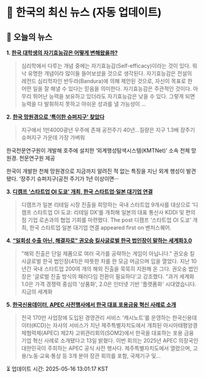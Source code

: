 # 📢 한국의 최신 뉴스 (자동 업데이트)

## 📰 오늘의 뉴스
**1. [한국 대학생의 자기효능감은 어떻게 변해왔을까?](https://ppss.kr/archives/266958)**
> 심리학에서 다루는 개념 중에는 자기효능감(Self-efficacy)이라는 것이 있다. 워낙 유명한 개념이라 많이들 들어보셨을 것으로 생각된다. 자기효능감은 전설의 레전드 심리학자인 반두라(Bandura)에 의해 제안된 것으로, 자신이 목표로 한 어떤 일을 잘 해낼 수 있다는 믿음을 의미한다.    자기효능감은 주관적인 것이다. 아무리 뛰어난 능력을 보유하고 있더라도 자기효능감은 낮을 수 있다. 그렇게 되면 능력을 다 발휘하지 못하고 아쉬운 성과를 낼 가능성이 …

**2. [한국 망원경으로 ‘특이한 슈퍼지구’ 찾았다](https://www.khan.co.kr/article/202504250300001)**
> 지구에서 1만4000광년 우주에 존재
공전주기 40년…질량은 지구 1.3배
장주기 슈퍼지구 가운데 가장 가벼워

한국천문연구원이 개발해 호주에 설치한 ‘외계행성탐색시스템(KMTNet)’ 소속 천체 망원경. 천문연구원 제공

한국이 개발한 천체 망원경으로 지금까지 알려진 적 없는 특징을 지닌 외계 행성이 발견됐다. ‘장주기 슈퍼지구(공전 주기가 1년 이상이면···

**3. [디캠프 ‘스타트업 OI 도쿄’ 개최, 한국 스타트업·일본 대기업 연결](https://www.venturesquare.net/966100)**
> 디캠프가 일본 리테일 시장 진출을 희망하는 국내 스타트업 9개사를 대상으로 ‘디캠프 스타트업 OI 도쿄: 리테일 DX’를 개최해 일본의 대표 통신사 KDDI 및 편의점 기업 로손과의 협업 기회를 마련했다.
The post 디캠프 ‘스타트업 OI 도쿄’ 개최, 한국 스타트업·일본 대기업 연결 appeared first on 벤처스퀘어.

**4. [“일회성 수출 아닌, 해결자로” 권오숭 킬사글로벌 한국 법인장이 말하는 세계화3.0](https://www.venturesquare.net/966117)**
> "해외 진출은 단일 제품으로 여러 국가를 공략하는 게임이 아닙니다." 권오숭 킬사글로벌 한국 법인장(41)은 따뜻한 차를 한 모금 머금으며 입을 열었다. 지난 10년간 국내 스타트업 200여 개의 해외 진출을 묵묵히 지원해 온 그다. 권오숭 법인장은 '글로벌 진출 방식의 패러다임 전환이 필요하다'고 강조했다. "과거 세계화 1.0은 가격 경쟁력 중심의 '상품화', 2.0은 인터넷 기반 '플랫폼화' 시대였습니다. 지금의 세계화

**5. [한국신용데이터, APEC 사전행사에서 한국 대표 포용금융 혁신 사례로 소개](https://www.venturesquare.net/968631)**
> 전국 170만 사업장에 도입된 경영관리 서비스 ‘캐시노트’를 운영하는 한국신용데이터(KCD)는 자사의 서비스가 지난 제주특별자치도에서 개최된 아시아태평양경제협력체(APEC) 제2차 고위관리회의(SOM2)에서 한국을 대표하는 포용 금융 기업 혁신 사례로 소개됐다고 13일 밝혔다. 이번 회의는 2025년 APEC 의장국인 대한민국이 주최하는 APEC 공식 사전 행사다. 제주특별자치도에서 열렸으며, 고용/노동·교육·통상 등 3개 분야 장관 회의를 포함, 국제기구 및…


⏳ 업데이트 시간: 2025-05-16 13:01:17 KST
